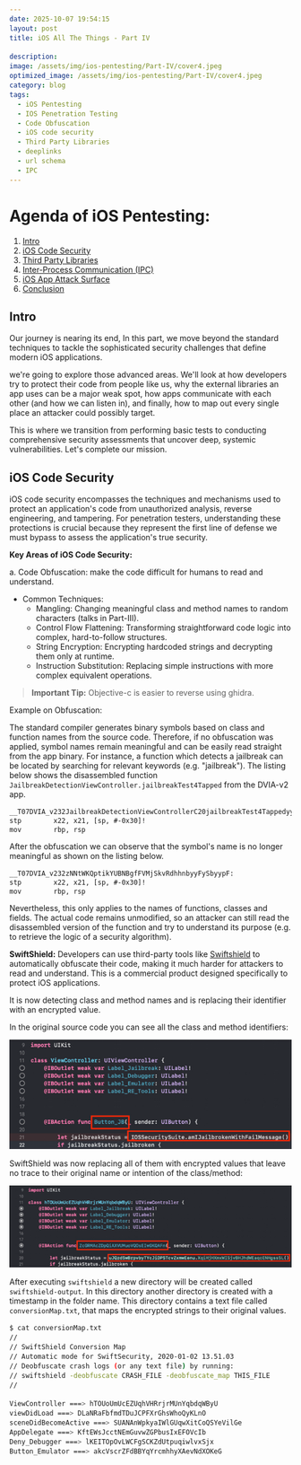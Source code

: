 ```yaml
---
date: 2025-10-07 19:54:15
layout: post
title: iOS All The Things - Part IV

description: 
image: /assets/img/ios-pentesting/Part-IV/cover4.jpeg
optimized_image: /assets/img/ios-pentesting/Part-IV/cover4.jpeg
category: blog
tags:
  - iOS Pentesting
  - IOS Penetration Testing
  - Code Obfuscation
  - iOS code security
  - Third Party Libraries
  - deeplinks
  - url schema
  - IPC
---
```


# Agenda of iOS Pentesting:
1. [Intro](#intro)
2. [iOS Code Security](#ios-code-security)
3. [Third Party Libraries](#third-party-libraries)
4. [Inter-Process Communication (IPC)](#inter-process-communication-ipc)
5. [iOS App Attack Surface](#ios-app-attack-surface)
6. [Conclusion](#conclusion)

## Intro

Our journey is nearing its end, In this part, we move beyond the standard techniques to tackle the sophisticated security challenges that define modern iOS applications.

we're going to explore those advanced areas. We'll look at how developers try to protect their code from people like us, why the external libraries an app uses can be a major weak spot, how apps communicate with each other (and how we can listen in), and finally, how to map out every single place an attacker could possibly target.

This is where we transition from performing basic tests to conducting comprehensive security assessments that uncover deep, systemic vulnerabilities. Let's complete our mission.

## iOS Code Security

iOS code security encompasses the techniques and mechanisms used to protect an application's code from unauthorized analysis, reverse engineering, and tampering. For penetration testers, understanding these protections is crucial because they represent the first line of defense we must bypass to assess the application's true security.

**Key Areas of iOS Code Security:**

a. Code Obfuscation: make the code difficult for humans to read and understand.

  * Common Techniques:
    * Mangling: Changing meaningful class and method names to random characters (talks in Part-III).
    * Control Flow Flattening: Transforming straightforward code logic into complex, hard-to-follow structures.
    * String Encryption: Encrypting hardcoded strings and decrypting them only at runtime.
    * Instruction Substitution: Replacing simple instructions with more complex equivalent operations.

   > **Important Tip:** Objective-c is easier to reverse using ghidra.

  Example on Obfuscation:
  
  The standard compiler generates binary symbols based on class and function names from the source code. Therefore, if no obfuscation was applied, symbol names remain meaningful and can be easily read straight from the app binary. For instance, a function which detects a jailbreak can be located by searching for relevant keywords (e.g. "jailbreak"). The listing below shows the disassembled function `JailbreakDetectionViewController.jailbreakTest4Tapped` from the DVIA-v2 app.

  ```assembly
  __T07DVIA_v232JailbreakDetectionViewControllerC20jailbreakTest4TappedyypF:
  stp        x22, x21, [sp, #-0x30]! 
  mov        rbp, rsp
  ```

  After the obfuscation we can observe that the symbol's name is no longer meaningful as shown on the listing below.

  ```assembly
  __T07DVIA_v232zNNtWKQptikYUBNBgfFVMjSkvRdhhnbyyFySbyypF:
  stp        x22, x21, [sp, #-0x30]!
  mov        rbp, rsp
  ```

  Nevertheless, this only applies to the names of functions, classes and fields. The actual code remains unmodified, so an attacker can still read the disassembled version of the function and try to understand its purpose (e.g. to retrieve the logic of a security algorithm).

  **SwiftShield:** Developers can use third-party tools like [Swiftshield](https://github.com/rockbruno/swiftshield) to automatically obfuscate their code, making it much harder for attackers to read and understand. This is a commercial product designed specifically to protect iOS applications.

  It is now detecting class and method names and is replacing their identifier with an encrypted value.

  In the original source code you can see all the class and method identifiers:

  ![image](/assets/img/ios-pentesting/Part-IV/source-code-decrypt.png)

  SwiftShield was now replacing all of them with encrypted values that leave no trace to their original name or intention of the class/method:

  ![image](/assets/img/ios-pentesting/Part-IV/code-encrypt.png)

  After executing `swiftshield` a new directory will be created called `swiftshield-output`. In this directory another directory is created with a timestamp in the folder name. This directory contains a text file called `conversionMap.txt`, that maps the encrypted strings to their original values.

  ```bash
  $ cat conversionMap.txt
  //
  // SwiftShield Conversion Map
  // Automatic mode for SwiftSecurity, 2020-01-02 13.51.03
  // Deobfuscate crash logs (or any text file) by running:
  // swiftshield -deobfuscate CRASH_FILE -deobfuscate_map THIS_FILE
  //

  ViewController ===> hTOUoUmUcEZUqhVHRrjrMUnYqbdqWByU
  viewDidLoad ===> DLaNRaFbfmdTDuJCPFXrGhsWhoQyKLnO
  sceneDidBecomeActive ===> SUANAnWpkyaIWlGUqwXitCoQSYeVilGe
  AppDelegate ===> KftEWsJcctNEmGuvwZGPbusIxEFOVcIb
  Deny_Debugger ===> lKEITOpOvLWCFgSCKZdUtpuqiwlvxSjx
  Button_Emulator ===> akcVscrZFdBBYqYrcmhhyXAevNdXOKeG
  ```

  

